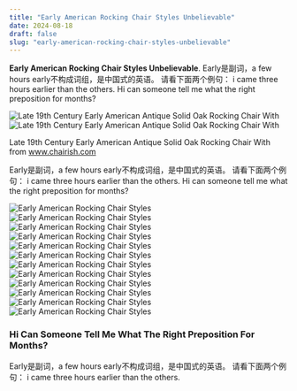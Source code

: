 ```yaml
---
title: "Early American Rocking Chair Styles Unbelievable"
date: 2024-08-18
draft: false
slug: "early-american-rocking-chair-styles-unbelievable" 
---
```


**Early American Rocking Chair Styles Unbelievable**. Early是副词，a few hours early不构成词组，是中国式的英语。 请看下面两个例句： i came three hours earlier than the others. Hi can someone tell me what the right preposition for months?

![Late 19th Century Early American Antique Solid Oak Rocking Chair With](https://chairish-prod.freetls.fastly.net/image/product/sized/38729034-3930-4731-9f79-18689f76ec72/late-19th-century-early-american-antique-solid-oak-rocking-chair-with-original-upholstery-9513?aspect=fit&width=640&height=640)![Late 19th Century Early American Antique Solid Oak Rocking Chair With](https://chairish-prod.freetls.fastly.net/image/product/sized/38729034-3930-4731-9f79-18689f76ec72/late-19th-century-early-american-antique-solid-oak-rocking-chair-with-original-upholstery-9513?aspect=fit&width=640&height=640)

Late 19th Century Early American Antique Solid Oak Rocking Chair With from www.chairish.com

Early是副词，a few hours early不构成词组，是中国式的英语。 请看下面两个例句： i came three hours earlier than the others. Hi can someone tell me what the right preposition for months?

![Early American Rocking Chair Styles ](https://a.1stdibscdn.com/antique-early-american-brewster-style-rocking-chair-for-sale-picture-6/f_59542/f_271144921643373625065/_MG_5337_master.JPG " Antique Early American “Brewster” Style Rocking Chair at 1stDibs")![Early American Rocking Chair Styles ](https://cdn10.bigcommerce.com/s-n19inxpw/products/1551/images/10459/antique_rocking_4__71121.1574819301.1280.1280.jpg?c=2 " Antique Rocking Chairs 1900'S Chair Design")![Early American Rocking Chair Styles ](https://a.1stdibscdn.com/antique-early-american-brewster-style-rocking-chair-for-sale/f_59542/f_271144921643373591351/f_27114492_1643373591716_bg_processed.jpg?width=768 " Antique Early American “Brewster” Style Rocking Chair at 1stDibs")![Early American Rocking Chair Styles ](https://a.1stdibscdn.com/archivesE/upload/1121189/f_274607021673529201145/27460702_datamatics.jpg " Late 19th Century American Craftsman Mission Style Oak Rocking Chair at")![Early American Rocking Chair Styles ](https://chairish-prod.freetls.fastly.net/image/product/sized/38729034-3930-4731-9f79-18689f76ec72/late-19th-century-early-american-antique-solid-oak-rocking-chair-with-original-upholstery-9513?aspect=fit&width=640&height=640 " Late 19th Century Early American Antique Solid Oak Rocking Chair With")![Early American Rocking Chair Styles ](https://chairish-prod.freetls.fastly.net/image/product/sized/f402f36c-9376-4f6f-b05d-5359a9a5f2ae/antique-early-american-wooden-rocking-chair-with-cushions-1226?aspect=fit&width=640&height=640 " Antique Early American Wooden Rocking Chair With Cushions Chairish")![Early American Rocking Chair Styles ](https://a.1stdibscdn.com/antique-early-american-brewster-style-rocking-chair-for-sale-picture-3/f_59542/f_271144921643373623454/_MG_5343_master.JPG " Antique Early American “Brewster” Style Rocking Chair at 1stDibs")![Early American Rocking Chair Styles ](https://a.1stdibscdn.com/primitive-early-american-rocking-chair-for-sale-picture-4/f_50471/1605813869190/primitive_rocking_chair_3_master.jpg " Primitive Early American Rocking Chair at 1stDibs early american")![Early American Rocking Chair Styles ](https://chairish-prod.freetls.fastly.net/image/product/sized/010d6db3-1c5a-4707-9792-c3ca546cfd56/late-19th-century-early-american-antique-solid-oak-rocking-chair-with-original-upholstery-8780?aspect=fit&height=1600&width=1600 " Late 19th Century Early American Antique Solid Oak Rocking Chair With")![Early American Rocking Chair Styles ](https://chairish-prod.freetls.fastly.net/image/product/sized/78433cf8-dec2-4f48-b661-a9bcd2ee26f5/19th-century-early-american-shaker-farmhouse-style-maple-rocking-chair-8371?aspect=fit&width=640&height=640 " 19th Century Early American Shaker Farmhouse Style Maple Rocking Chair")![Early American Rocking Chair Styles ](https://valuableantiques.org/wp-content/uploads/2023/05/Rocking-Chair-Antique-Vintage-Colonial-Solid-Wood-Rocker-Spindles-USA.jpg " Antique Rocking Chairs Identification and Value Guide for Collectors")![Early American Rocking Chair Styles ](https://www.txantiquemall.com/wp-content/uploads/2021/05/Early-1800s-Boston-Rocker-Rocking-Chair-Antique-600x800.jpg " Antique Rocking Chairs Identification and Value Guide")

### Hi Can Someone Tell Me What The Right Preposition For Months?

Early是副词，a few hours early不构成词组，是中国式的英语。 请看下面两个例句： i came three hours earlier than the others.
